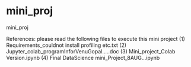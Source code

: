 # mini_proj
mini_proj

References: please read the following files to execute this mini project
(1) Requirements_couldnot install profiling etc.txt
(2) Jupyter_colab_programInforVenuGopal…..doc 
(3) Mini_project_Colab Version.ipynb
(4) Final DataScience mini_Project_8AUG...ipynb 
